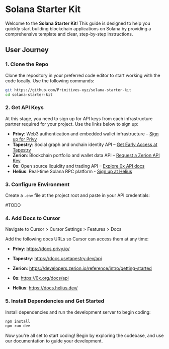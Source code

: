 # Solana Starter Kit

Welcome to the **Solana Starter Kit**! This guide is designed to help you quickly start building blockchain applications on Solana by providing a comprehensive template and clear, step-by-step instructions.

## User Journey

### 1. Clone the Repo
Clone the repository in your preferred code editor to start working with the code locally. Use the following commands:

```bash
git https://github.com/Primitives-xyz/solana-starter-kit
cd solana-starter-kit
```


### 2. Get API Keys
At this stage, you need to sign up for API keys from each infrastructure partner required for your project. Use the links below to sign up:
- **Privy**: Web3 authentication and embedded wallet infrastructure – <a href="https://console.privy.io/signup" target="_blank">Sign up for Privy</a>
- **Tapestry**: Social graph and onchain identity API – <a href="https://app.usetapestry.dev/" target="_blank">Get Early Access at Tapestry</a>
- **Zerion**: Blockchain portfolio and wallet data API – <a href="https://zerion-io.typeform.com/to/wTY30GPv" target="_blank">Request a Zerion API Key</a>
- **0x**: Open source liquidity and trading API – <a href="https://0x.org/docs/api" target="_blank">Explore 0x API docs</a>
- **Helius**: Real-time Solana RPC platform - <a href="https://dashboard.helius.dev/" target="_blank">Sign up at Helius</a>


### 3. Configure Environment
Create a `.env` file at the project root and paste in your API credentials:

#TODO

### 4. Add Docs to Cursor
Navigate to Cursor > Cursor Settings > Features > Docs

Add the following docs URLs so Cursor can access them at any time:

- **Privy**: https://docs.privy.io/

- **Tapestry**: https://docs.usetapestry.dev/api

- **Zerion**: https://developers.zerion.io/reference/intro/getting-started

- **0x**: https://0x.org/docs/api

- **Helius**: https://docs.helius.dev/


### 5. Install Dependencies and Get Started
Install dependencies and run the development server to begin coding:

```bash
npm install
npm run dev
```

Now you're all set to start coding! Begin by exploring the codebase, and use our documentation to guide your development.
